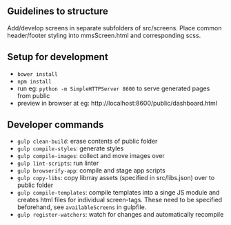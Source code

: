 ## Guidelines to structure

Add/develop screens in separate subfolders of src/screens. Place common header/footer styling into mmsScreen.html and corresponding scss.

## Setup for development

- `bower install`
- `npm install`
- run eg: `python -m SimpleHTTPServer 8600` to serve generated pages from public
- preview in browser at eg: http://localhost:8600/public/dashboard.html

## Developer commands

- `gulp clean-build`: erase contents of public folder
- `gulp compile-styles`: generate styles
- `gulp compile-images`: collect and move images over
- `gulp lint-scripts`: run linter
- `gulp browserify-app`: compile and stage app scripts
- `gulp copy-libs`: copy librray assets (specified in src/libs.json) over to public folder 
- `gulp compile-templates`: compile templates into a singe JS module and creates html files for individual screen-tags. These need to be specified beforehand, see `availableScreens` in gulpfile.
- `gulp register-watchers`: watch for changes and automatically recompile